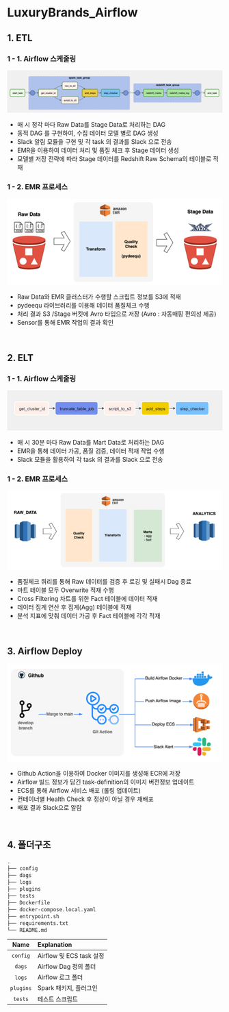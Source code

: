 # LuxuryBrands_Airflow


## 1. ETL
### 1 - 1. Airflow 스케줄링
![img1](https://github.com/LuxuryBrands/.github/blob/main/profile/files/ETL_airflow.png)
- 매 시 정각 마다 Raw Data를 Stage Data로 처리하는 DAG 
- 동적 DAG 를 구현하여, 수집 데이터 모델 별로 DAG 생성
- Slack 알림 모듈을 구현 및 각 task 의 결과를 Slack 으로 전송
- EMR을 이용하여 데이터 처리 및 품질 체크 후 Stage 데이터 생성 
- 모델별 저장 전략에 따라 Stage 데이터를 Redshift Raw Schema의 테이블로 적재


### 1 - 2. EMR 프로세스
![img2](https://github.com/LuxuryBrands/.github/blob/main/profile/files/ETL_emr_process.png)
- Raw Data와 EMR 클러스터가 수행할 스크립트 정보를 S3에 적재
- pydeequ 라이브러리를 이용해 데이터 품질체크 수행
- 처리 결과 S3 /Stage 버킷에 Avro 타입으로 저장 (Avro : 자동매핑 편의성 제공)
- Sensor를 통해 EMR 작업의 결과 확인

<br/>

## 2. ELT

### 1 - 1. Airflow 스케줄링
![img3](https://github.com/LuxuryBrands/.github/blob/main/profile/files/ELT_airflow.png)
- 매 시 30분 마다 Raw Data를 Mart Data로 처리하는 DAG 
- EMR을 통해 데이터 가공, 품질 검증, 데이터 적재 작업 수행
- Slack 모듈을 활용하여 각 task 의 결과를 Slack 으로 전송


### 1 - 2. EMR 프로세스
![img4](https://github.com/LuxuryBrands/.github/blob/main/profile/files/ELT_emr_process.png)
- 품질체크 쿼리를 통해 Raw 데이터를 검증 후 로깅 및 실패시 Dag 종료
- 마트 테이블 모두 Overwrite 적재 수행
- Cross Filtering 차트를 위한 Fact 테이블에 데이터 적재
- 데이터 집계 연산 후 집계(Agg) 테이블에 적재
- 분석 지표에 맞춰 데이터 가공 후 Fact 테이블에 각각 적재

<br/>

## 3. Airflow Deploy
![img5](https://github.com/LuxuryBrands/.github/blob/main/profile/files/Airflow_deploy.png)
- Github Action을 이용하여 Docker 이미지를 생성해 ECR에 저장
- Airflow 빌드 정보가 담긴 task-definition의 이미지 버전정보 업데이트
- ECS를 통해 Airflow 서비스 배포 (롤링 업데이트)
- 컨테이너별 Health Check 후 정상이 아닐 경우 재배포
- 배포 결과 Slack으로 알람


<br/>

## 4. 폴더구조
```
.
├── config
├── dags
├── logs
├── plugins
├── tests
├── Dockerfile
├── docker-compose.local.yaml
├── entrypoint.sh
├── requirements.txt
└── README.md
```

| Name | Explanation |
|:---:|:---|
| `config` | Airflow 및 ECS task 설정 |
| `dags` | Airflow Dag 정의 폴더 |
| `logs` | Airflow 로그 폴더 |
| `plugins` | Spark 패키지, 플러그인 |
| `tests` | 테스트 스크립트 |
